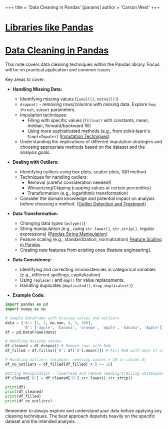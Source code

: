 +++
 title = 'Data Cleaning in Pandas'
[params]
	author = 'Carson West'
+++
# [Libraries like Pandas](./../libraries-like-pandas/)
# [Data Cleaning in Pandas](./../data-cleaning-in-pandas/) 
This note covers data cleaning techniques within the Pandas library.  Focus will be on practical application and common issues.

Key areas to cover:

* **Handling Missing Data:**
    * Identifying missing values (`isnull()`, `notnull()`)
    * `dropna()` - removing rows/columns with missing data.  Explore `how`, `thresh`, `subset` parameters.
    * Imputation techniques:
        * Filling with specific values (`fillna()` with constants, mean, median, forward/backward fill)
        * Using more sophisticated methods (e.g., from scikit-learn's `SimpleImputer`)  ([Imputation Techniques](./../imputation-techniques/))
    * Understanding the implications of different imputation strategies and choosing appropriate methods based on the dataset and the analysis goals.

* **Dealing with Outliers:**
    * Identifying outliers using box plots, scatter plots, IQR method.
    * Techniques for handling outliers:
        * Removal (careful consideration needed!)
        * Winsorizing/Clipping (capping values at certain percentiles)
        * Transformation (e.g., logarithmic transformation)
    * Consider the domain knowledge and potential impact on analysis before choosing a method. ([Outlier Detection and Treatment](./../outlier-detection-and-treatment/))

* **Data Transformation:**
    * Changing data types (`astype()`)
    * String manipulation (e.g., using `str.lower()`, `str.strip()`, regular expressions)  ([Pandas String Manipulation](./../pandas-string-manipulation/))
    * Feature scaling (e.g., standardization, normalization) [Feature Scaling in Pandas](./../feature-scaling-in-pandas/)
    * Creating new features from existing ones (feature engineering).

* **Data Consistency:**
    * Identifying and correcting inconsistencies in categorical variables (e.g., different spellings, capitalization).
    * Using `replace()` and `map()` for value replacements.
    * Handling duplicates (`duplicated()`, `drop_duplicates()`)

* **Example Code:**

```python
import pandas as pd
import numpy as np

# Sample DataFrame with missing values and outliers
data = {'A': [1, 2, np.nan, 4, 5, 100], 
        'B': ['apple', 'banana', 'orange', 'apple', 'banana', 'Apple']}
df = pd.DataFrame(data)

# Handling missing values
df_cleaned = df.dropna() # Remove rows with NaN
df_filled = df.fillna({'A': df['A'].mean()}) # Fill NaN with mean of column A

# Handling outliers (example: removing values > 10 in column A)
df_no_outliers = df_filled[df_filled['A'] <= 10]

#String Manipulation - lowercase and remove leading/trailing whitespace
df_cleaned['B'] = df_cleaned['B'].str.lower().str.strip()

print(df)
print(df_cleaned)
print(df_filled)
print(df_no_outliers)


```


Remember to always explore and understand your data before applying any cleaning techniques.  The best approach depends heavily on the specific dataset and the intended analysis.
